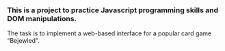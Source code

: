### This is a project to practice Javascript programming skills and DOM manipulations.

The task is to implement a web-based interface for a popular card game “Bejewled”.